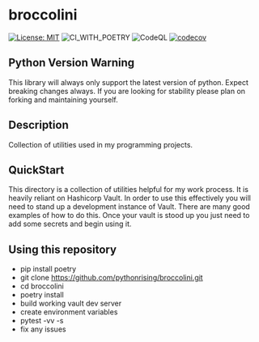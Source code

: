 # broccolini

[![License: MIT](https://img.shields.io/badge/License-MIT-yellow.svg)](https://opensource.org/licenses/MIT)
![CI_WITH_POETRY](https://github.com/pythonrising/broccolini/workflows/CI_WITH_POETRY/badge.svg)
![CodeQL](https://github.com/pythonrising/broccolini/workflows/CodeQL/badge.svg)
[![codecov](https://codecov.io/gh/pythonrising/broccolini/branch/main/graph/badge.svg)](https://codecov.io/gh/pythonrising/broccolini)

## Python Version Warning

This library will always only support the latest version of python.  Expect breaking changes always.  If you are looking for stability please plan on forking and maintaining yourself.

## Description

Collection of utilities used in my programming projects.

## QuickStart

This directory is a collection of utilities helpful for my work process. It is heavily reliant on Hashicorp Vault. In order to use this effectively you will need to stand up a development instance of Vault. There are many good examples of how to do this. Once your vault is stood up you just need to add some secrets and begin using it.

## Using this repository

- pip install poetry
- git clone <https://github.com/pythonrising/broccolini.git>
- cd broccolini
- poetry install
- build working vault dev server
- create environment variables
- pytest -vv -s
- fix any issues
